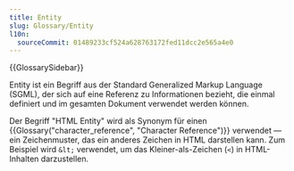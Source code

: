```yaml
---
title: Entity
slug: Glossary/Entity
l10n:
  sourceCommit: 01489233cf524a628763172fed11dcc2e565a4e0
---
```


{{GlossarySidebar}}

Entity ist ein Begriff aus der Standard Generalized Markup Language (SGML), der sich auf eine Referenz zu Informationen bezieht, die einmal definiert und im gesamten Dokument verwendet werden können.

Der Begriff "HTML Entity" wird als Synonym für einen {{Glossary("character_reference", "Character Reference")}} verwendet — ein Zeichenmuster, das ein anderes Zeichen in HTML darstellen kann. Zum Beispiel wird `&lt;` verwendet, um das Kleiner-als-Zeichen (`<`) in HTML-Inhalten darzustellen.
